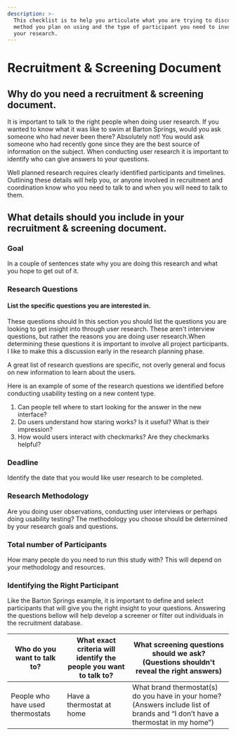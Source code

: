 ```yaml
---
description: >-
  This checklist is to help you articulate what you are trying to discover, the
  method you plan on using and the type of participant you need to involve in
  your research.
---
```


# Recruitment & Screening Document

## Why do you need a recruitment & screening document.

It is important to talk to the right people when doing user research. If you wanted to know what it was like to swim at Barton Springs, would you ask someone who had never been there? Absolutely not! You would ask someone who had recently gone since they are the best source of information on the subject. When conducting user research it is important to identify who can give answers to your questions.

Well planned research requires clearly identified participants and timelines. Outlining these details will help you, or anyone involved in recruitment and coordination know who you need to talk to and when you will need to talk to them.

## **What details should you include in your recruitment & screening document.**

### **Goal**

In a couple of sentences state why you are doing this research and what you hope to get out of it.

### **Research Questions**

#### List the specific questions you are interested in.

These questions should In this section you should list the questions you are looking to get insight into through user research. These aren't interview questions, but rather the reasons you are doing user research.When determining these questions it is important to involve all project participants. I like to make this a discussion early in the research planning phase.

A great list of research questions are specific, not overly general and focus on new information to learn about the users.

Here is an example of some of the research questions we identified before conducting usability testing on a new content type.

1. Can people tell where to start looking for the answer in the new interface?
2. Do users understand how staring works? Is it useful? What is their impression?
3. How would users interact with checkmarks? Are they checkmarks helpful?

### **Deadline**

Identify the date that you would like user research to be completed.

### Research Methodology

Are you doing user observations, conducting user interviews or perhaps doing usability testing? The methodology you choose should be determined by your research goals and questions.

### Total number of Participants

How many people do you need to run this study with? This will depend on your methodology and resources.

### Identifying the Right Participant

Like the Barton Springs example, it is important to define and select participants that will give you the right insight to your questions. Answering the questions bellow will help develop a screener or filter out individuals in the recruitment database.

| Who do you want to talk to?      | What exact criteria will identify the people you want to talk to? | What screening questions should we ask? (Questions shouldn't reveal the right answers)                                         |
| -------------------------------- | ----------------------------------------------------------------- | ------------------------------------------------------------------------------------------------------------------------------ |
| People who have used thermostats | Have a thermostat at home                                         | What brand thermostat(s) do you have in your home? (Answers include list of brands and “I don’t have a thermostat in my home”) |

##

